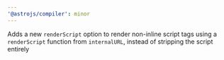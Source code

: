 ```yaml
---
'@astrojs/compiler': minor
---
```


Adds a new `renderScript` option to render non-inline script tags using a `renderScript` function from `internalURL`, instead of stripping the script entirely
